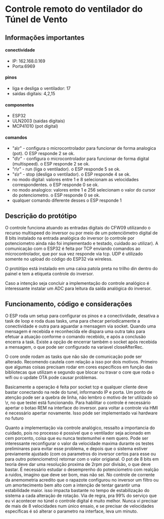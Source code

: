 # Controle remoto do ventilador do Túnel de Vento

## Informações importantes

#### conectividade
* IP: 162.168.0.169
* Porta:6969


#### pinos
* liga e desliga o ventilador: 17
* saidas digitais: 4,2,15


#### componentes
* ESP32 
* ULN2003 (saidas digitais)
* MCP41010 (pot digital)

#### comandos

* "a\r" - configura o microcontrolador para funcionar de forma analogica (pot). O ESP responde 2 se ok. 
* "d\r" - configura o microcontrolador para funcionar de forma digital (multispeed). o ESP responde 2 se ok.
* "r\r" - run (liga o ventilador). o ESP responde 5 se ok.
* "s\r" - stop (desliga o ventilador). o ESP responde 4 se ok.
* no modo digital: valores entre 1 e 8 selecionam as velocidades correspondentes. o ESP responde 0 se ok.
* no modo analogico: valores entre 1 e 256 selecionam o valor do cursor do potenciometro. o ESP responde 0 se ok.
* qualquer comando diferente desses o ESP responde 1
  
## Descrição do protótipo
O controle funciona atuando as entradas digitais do CFW09 utilizando o recurso multispeed do inversor ou por meio de um potenciômetro digital de 8 bits instalado na entrada analógica do inversor (o controle por potenciometro ainda não foi implementado e testado, cuidado ao utilizar). A comunicação com o ESP32 é feita por TCP enviando comandos ao microcontrolador, que por sua vez responde via tcp. UDP é utilizado somente no upload do código do ESP32 via wireless.

O protótipo está instalado em uma caixa patola preta no trilho din dentro do painel e tem a etiqueta controle do inversor. 

Caso a intenção seja concluir a implementação do controle analógico é interessante instalar um ADC para leitura da saída analógica do inversor.  

## Funcionamento, código e considerações
O ESP roda um setup para configurar os pinos e a conectividade, desativa a task de loop e roda duas tasks, uma para checar periodicamente a conectividade e outra para aguardar a mensagem via socket. Quando uma mensagem é recebida e reconhecida ele dispara uma outra taks para efetuar a atuação conforme o comando recebido, e após a conclusão encerra a task. Existe a opção de encerrar também o socket após recebida a mensagem, o que pode ser configurado na variavel closeAfterRec.

O core onde rodam as tasks que não são de comunicação pode ser alterado. Recomendo cautela com relação a isso por dois motivos. Primeiro que algumas coisas precisam rodar em cores específicos em função das bibliotecas que utilizam e segundo que blocar ou travar o core que roda o wifi ou o update OTA pode causar problemas. 

Basicamente a operação é feita por socket tcp e qualquer cliente deve bastar conectando na rede do tunel, informando IP e porta. Um ponto de atenção pode ser a quebra de linha, não lembro o motivo de ter utilizado só \r, no que testei está funcionando. Para habilitar o controle é necessário apertar o botao REM na interface do inversor. para voltar a controle via HMI é necessário apertar novamente. Isso póde ser implementado vai hardware no futuro

Quanto a implementação via controle analógico, ressalto a importancia do cuidado, pois no processo é possivel que o ventilador seja acionado em cem porcento, coisa que eu nunca testemunhei e nem quero. Pode ser interessante reconfigurar o valor da velocidade maxima durante os testes preliminares para evitar esse problema, e depois que o sistema estiver previamente ajustado (com os parametros do inversor certos para esse ou para outro potenciometro) retornar com o valor origianal. O pot de 8 bits em teoria deve dar uma resolução proxima de 2rpm por divisão, o que deve bastar. É necessário estudar o desemprenho do potenciometro com realção a ruidos, imagino que deve ser bom, mas não sei. No controle de corrente da anemometria acredito que o rapazote configurou no inversor um filtro ou um amortecimento bem alto com a intenção de tentar garantir uma estabilidade maior. isso impacta bastante no tempo de estabilização do sistema a cada alteração de rotação. Via de regra, pra 99% do serviço que eu vi acontecer no túnel o controle digital é muito melhor. Nunca vi precisar de mais de 8 velocidades num único ensaio, e se precisar de velocidades específicas é só alterar o parametro na interface, leva um minuto. 

